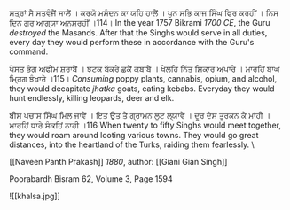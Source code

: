 ਸਤ੍ਰਾਂ ਸੈ ਸਤਵੰਜੈਂ ਸਾਲੈਂ । ਕਰਯੋ ਮਸੰਦਨ ਕਾ ਯਹਿ ਹਾਲੈਂ । 
ਪੁਨ ਸਭਿ ਕਾਜ ਸਿੰਘ ਫਿਰ ਕਰਹੀਂ । ਨਿਸ ਦਿਨ ਗੁਰੁ ਆਗ੍ਯਾ ਅਨੁਸਰਹੀਂ ।114।
In the year 1757 Bikrami *1700 CE*, the Guru *destroyed* the Masands. After that the Singhs would serve in all duties, every day they would perform these in accordance with the Guru's command.

ਪੋਸਤ ਭੰਗ ਅਫੀਮ ਸ਼ਰਾਬੈਂ । ਝਟਕ ਬੱਕਰੇ ਛਕੈਂ ਕਬਾਬੈ । 
ਖੇਲਹਿ ਨਿੱਤ ਸ਼ਿਕਾਰ ਅਪਾਰੇ । ਮਾਰਹਿਂ ਬਾਘ ਮ੍ਰਿਗ ਝੰਖਾਰੇ ।115।
*Consuming* poppy plants, cannabis, opium, and alcohol, they would decapitate *jhatka* goats, eating kebabs. Everyday they would hunt endlessly, killing leopards, deer and elk.

ਬੀਸ ਪਚਾਸ ਸਿੰਘ ਮਿਲ ਜਾਵੈਂ । ਇਤ ਉਤ ਤੈ ਗ੍ਰਾਮਨ ਲੁਟ ਲ੍ਯਾਵੈਂ । 
ਦੂਰ ਦੇਸ ਤੁਰਕਨ ਕੇ ਮਾਂਹੀ । ਮਾਰਹਿਂ ਧਾਰੇ ਸੰਕਹਿਂ ਨਾਹੀ ।116
When twenty to fifty Singhs would meet together, they would roam around looting various towns. They would go great distances, into the heartland of the Turks, raiding them fearlessly. \

[[Naveen Panth Prakash]] *1880*, author: [[Giani Gian Singh]]

Poorabardh Bisram 62, Volume 3, Page 1594

![[khalsa.jpg]]